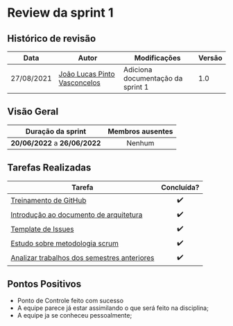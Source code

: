# Review da sprint 1

## Histórico de revisão

| Data       | Autor                                        | Modificações                      | Versão |
| ---------- | -------------------------------------------- | --------------------------------- | ------ |
| 27/08/2021 | [João Lucas Pinto Vasconcelos](https://github.com/HacKairos) | Adiciona documentação da sprint 1 | 1.0    |

## Visão Geral

|        Duração da sprint        |  Membros ausentes |
| :-----------------------------: |  :--------------: |
| **20/06/2022** a **26/06/2022** |      Nenhum      |

## Tarefas Realizadas

| Tarefa | Concluída? |
| ------ | :--------: |
| [Treinamento de GitHub](https://github.com/fga-eps-mds/2022-1-Squad6/issues/1) | :heavy_check_mark: |
| [Introdução ao documento de arquitetura](https://github.com/fga-eps-mds/2022-1-Squad6/issues/2) | :heavy_check_mark: |
| [Template de Issues](https://github.com/fga-eps-mds/2022-1-Squad6/issues/3) | :heavy_check_mark: |
| [Estudo sobre metodologia scrum](https://github.com/fga-eps-mds/2022-1-Squad6/issues/4) | :heavy_check_mark: |
| [Analizar trabalhos dos semestres anteriores](https://github.com/fga-eps-mds/2022-1-Squad6/issues/5) | :heavy_check_mark: |



## Pontos Positivos
- Ponto de Controle feito com sucesso
- A equipe parece já estar assimilando o que será feito na disciplina;
- A equipe ja se conheceu pessoalmente;
